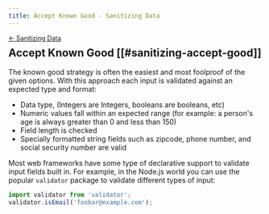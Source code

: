 ```yaml
---
title: Accept Known Good - Sanitizing Data
---
```


<div style="font-size: 0.9em; margin-bottom: -20px;"><a href="/books/api-security/sanitizing/">&larr; Sanitizing Data</a></div>

## Accept Known Good [[#sanitizing-accept-good]]

The known good strategy is often the easiest and most foolproof of the given options. With this approach each input is validated against an expected type and format:

* Data type, (Integers are Integers, booleans are booleans, etc)
* Numeric values fall within an expected range (for example: a person's age is always greater than 0 and less than 150)
* Field length is checked
* Specially formatted string fields such as zipcode, phone number, and social security number are valid

Most web frameworks have some type of declarative support to validate input fields built in. For example,  in the Node.js world you can use the popular `validator` package to validate different types of input:

```js
import validator from 'validator';
validator.isEmail('foobar@example.com');
```
